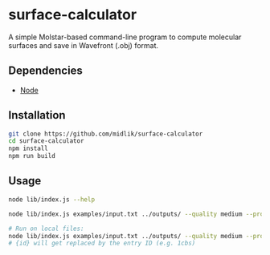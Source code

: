# surface-calculator

A simple Molstar-based command-line program to compute molecular surfaces and save in Wavefront (.obj) format.

## Dependencies

- [Node](https://nodejs.org/)


## Installation

```sh
git clone https://github.com/midlik/surface-calculator
cd surface-calculator
npm install
npm run build
```

## Usage

```sh
node lib/index.js --help

node lib/index.js examples/input.txt ../outputs/ --quality medium --probe 1.4

# Run on local files:
node lib/index.js examples/input.txt ../outputs/ --quality medium --probe 1.4 --source 'file:///wherever/you/have/your/data/{id}.cif'
# {id} will get replaced by the entry ID (e.g. 1cbs)
```
